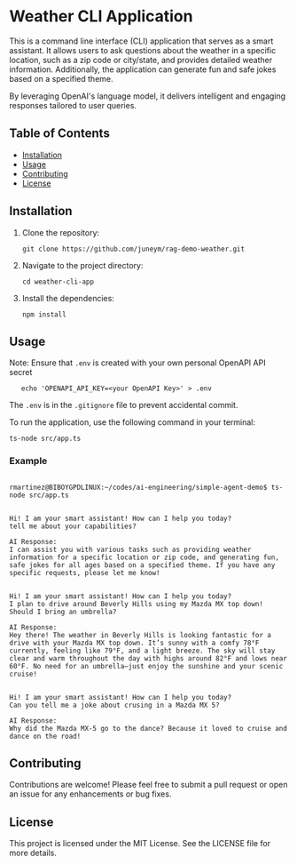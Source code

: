 # Weather CLI Application

This is a command line interface (CLI) application that serves as a smart assistant. It allows users to ask questions about the weather in a specific location, such as a zip code or city/state, and provides detailed weather information. Additionally, the application can generate fun and safe jokes based on a specified theme. 

By leveraging OpenAI's language model, it delivers intelligent and engaging responses tailored to user queries.

## Table of Contents

- [Installation](#installation)
- [Usage](#usage)
- [Contributing](#contributing)
- [License](#license)

## Installation

1. Clone the repository:
   ```
   git clone https://github.com/juneym/rag-demo-weather.git
   ```

2. Navigate to the project directory:
   ```
   cd weather-cli-app
   ```

3. Install the dependencies:
   ```
   npm install
   ```

## Usage


Note: Ensure that `.env` is created with your own personal OpenAPI API secret

```
   echo 'OPENAPI_API_KEY=<your OpenAPI Key>' > .env
```

The `.env` is in the `.gitignore` file to prevent accidental commit.


To run the application, use the following command in your terminal:

```
ts-node src/app.ts 
```

### Example

```

rmartinez@BIBOYGPDLINUX:~/codes/ai-engineering/simple-agent-demo$ ts-node src/app.ts 


Hi! I am your smart assistant! How can I help you today? 
tell me about your capabilities?

AI Response:
I can assist you with various tasks such as providing weather information for a specific location or zip code, and generating fun, safe jokes for all ages based on a specified theme. If you have any specific requests, please let me know!


Hi! I am your smart assistant! How can I help you today? 
I plan to drive around Beverly Hills using my Mazda MX top down! Should I bring an umbrella?

AI Response:
Hey there! The weather in Beverly Hills is looking fantastic for a drive with your Mazda MX top down. It’s sunny with a comfy 78°F currently, feeling like 79°F, and a light breeze. The sky will stay clear and warm throughout the day with highs around 82°F and lows near 60°F. No need for an umbrella—just enjoy the sunshine and your scenic cruise!


Hi! I am your smart assistant! How can I help you today? 
Can you tell me a joke about crusing in a Mazda MX 5?

AI Response:
Why did the Mazda MX-5 go to the dance? Because it loved to cruise and dance on the road!
```


## Contributing

Contributions are welcome! Please feel free to submit a pull request or open an issue for any enhancements or bug fixes.

## License

This project is licensed under the MIT License. See the LICENSE file for more details.
